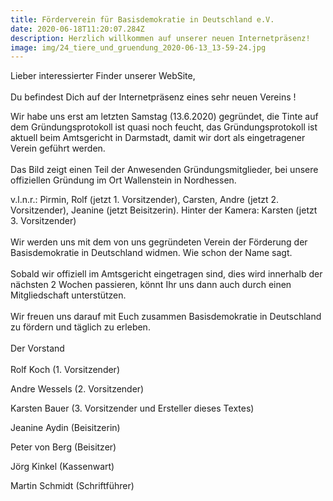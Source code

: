```yaml
---
title: Förderverein für Basisdemokratie in Deutschland e.V.
date: 2020-06-18T11:20:07.284Z
description: Herzlich willkommen auf unserer neuen Internetpräsenz!
image: img/24_tiere_und_gruendung_2020-06-13_13-59-24.jpg
---
```

Lieber interessierter Finder unserer WebSite,\
\
Du befindest Dich auf der Internetpräsenz eines sehr neuen Vereins !

Wir habe uns erst am letzten Samstag (13.6.2020) gegründet, die Tinte auf dem Gründungsprotokoll ist quasi noch feucht, das Gründungsprotokoll ist aktuell beim Amtsgericht in Darmstadt, damit wir dort als eingetragener Verein geführt werden.\
\
Das Bild zeigt einen Teil der Anwesenden Gründungsmitglieder, bei unsere offiziellen Gründung im Ort Wallenstein in Nordhessen.

v.l.n.r.: Pirmin, Rolf (jetzt 1. Vorsitzender), Carsten, Andre (jetzt 2. Vorsitzender), Jeanine (jetzt Beisitzerin). Hinter der Kamera: Karsten (jetzt 3. Vorsitzender)\
\
Wir werden uns mit dem von uns gegründeten Verein der Förderung der Basisdemokratie in Deutschland widmen. Wie schon der Name sagt.\
\
Sobald wir offiziell im Amtsgericht eingetragen sind, dies wird innerhalb der nächsten 2 Wochen passieren, könnt Ihr uns dann auch durch einen Mitgliedschaft unterstützen.\
\
Wir freuen uns darauf mit Euch zusammen Basisdemokratie in Deutschland zu fördern und täglich zu erleben.\
\
Der Vorstand\
\
Rolf Koch (1. Vorsitzender) 

Andre Wessels (2. Vorsitzender)

Karsten Bauer (3. Vorsitzender und Ersteller dieses Textes) 

Jeanine Aydin (Beisitzerin) 

Peter von Berg (Beisitzer) 

Jörg Kinkel (Kassenwart) 

Martin Schmidt (Schriftführer)